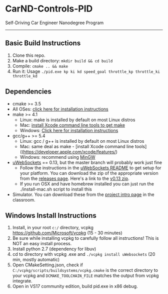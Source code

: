 # CarND-Controls-PID
Self-Driving Car Engineer Nanodegree Program

---

## Basic Build Instructions

1. Clone this repo.
2. Make a build directory: `mkdir build && cd build`
3. Compile: `cmake .. && make`
4. Run it: Usage `./pid.exe kp ki kd speed_goal throttle_kp throttle_ki throttle_kd`

## Dependencies

* cmake >= 3.5
 * All OSes: [click here for installation instructions](https://cmake.org/install/)
* make >= 4.1
  * Linux: make is installed by default on most Linux distros
  * Mac: [install Xcode command line tools to get make](https://developer.apple.com/xcode/features/)
  * Windows: [Click here for installation instructions](http://gnuwin32.sourceforge.net/packages/make.htm)
* gcc/g++ >= 5.4
  * Linux: gcc / g++ is installed by default on most Linux distros
  * Mac: same deal as make - [install Xcode command line tools]((https://developer.apple.com/xcode/features/)
  * Windows: recommend using [MinGW](http://www.mingw.org/)
* [uWebSockets](https://github.com/uWebSockets/uWebSockets) == 0.13, but the master branch will probably work just fine
  * Follow the instructions in the [uWebSockets README](https://github.com/uWebSockets/uWebSockets/blob/master/README.md) to get setup for your platform. You can download the zip of the appropriate version from the [releases page](https://github.com/uWebSockets/uWebSockets/releases). Here's a link to the [v0.13 zip](https://github.com/uWebSockets/uWebSockets/archive/v0.13.0.zip).
  * If you run OSX and have homebrew installed you can just run the ./install-mac.sh script to install this
* Simulator. You can download these from the [project intro page](https://github.com/udacity/CarND-PID-Control-Project/releases) in the classroom.


## Windows Install Instructions 

1. Install, in your root `c:/` directory, vcpkg https://github.com/Microsoft/vcpkg   (15 - 30 minutes)
2. Be sure while installing vcpkg to carefully follow all instructions! This is NOT an easy install process.
3. Install python 2.7 (dependency for libuv) 
4. cd to directory with vcpkg .exe and `./vcpkg install uWebsockets` (20 min, mostly automatic)
5. Open CMakeSetting.json, check if `C:/vcpkg/scripts/buildsystems/vcpkg.cmake` is the correct directory to your vcpkg and `DCMAKE_TOOLCHAIN_FILE` matches the output from vcpkg integrate.
6. Open in VS17 community edition, build pid.exe in x86 debug.
